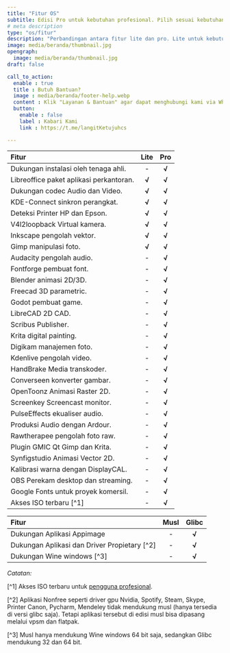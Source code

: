 ```yaml
---
title: "Fitur OS"
subtitle: Edisi Pro untuk kebutuhan profesional. Pilih sesuai kebutuhan!
# meta description
type: "os/fitur"
description: "Perbandingan antara fitur lite dan pro. Lite untuk kebutuhan sederhana, sedangkan pro untuk kebutuhan profesional."
image: media/beranda/thumbnail.jpg
opengraph:
  image: media/beranda/thumbnail.jpg
draft: false

call_to_action:
  enable : true
  title : Butuh Bantuan?
  image : media/beranda/footer-help.webp
  content : Klik "Layanan & Bantuan" agar dapat menghubungi kami via WhatsApp atau Telegram. Balasan akan direspon 1x3 jam.
  button:
    enable : false
    label : Kabari Kami
    link : https://t.me/langitKetujuhcs

---
```


**Fitur** | **Lite** | **Pro**
:--- | :---: | :---:
Dukungan instalasi oleh tenaga ahli. | - | **√**
Libreoffice paket aplikasi perkantoran. | **√** | **√**
Dukungan codec Audio dan Video. | **√** | **√**
KDE-Connect sinkron perangkat. | **√** | **√**
Deteksi Printer HP dan Epson. | **√** | **√**
V4l2loopback Virtual kamera. | **√** | **√**
Inkscape pengolah vektor. | **√** | **√**
Gimp manipulasi foto. | **√** | **√**
Audacity pengolah audio. | - | **√**
Fontforge pembuat font. | - | **√**
Blender animasi 2D/3D. | - | **√**
Freecad 3D parametric. | - | **√**
Godot pembuat game. | - | **√**
LibreCAD 2D CAD. | - | **√**
Scribus Publisher. | - | **√**
Krita digital painting. | - | **√**
Digikam manajemen foto. | - | **√**
Kdenlive pengolah video. | - | **√**
HandBrake Media transkoder. | - | **√**
Converseen konverter gambar. | - | **√**
OpenToonz Animasi Raster 2D. | - | **√**
Screenkey Screencast monitor. | - | **√**
PulseEffects ekualiser audio. | - | **√**
Produksi Audio dengan Ardour. | - | **√**
Rawtherapee pengolah foto raw. | - | **√**
Plugin GMIC Qt Gimp dan Krita. | - | **√**
Synfigstudio Animasi Vector 2D. | - | **√**
Kalibrasi warna dengan DisplayCAL. | - | **√**
OBS Perekam desktop dan streaming. | - | **√**
Google Fonts untuk proyek komersil. | - | **√**
Akses ISO terbaru [^1] | -  | **√**

**Fitur** | **Musl** | **Glibc**
:--- | :---: | :---:
Dukungan Aplikasi Appimage | - | **√**
Dukungan Aplikasi dan Driver Propietary [^2] | - | **√**
Dukungan Wine windows [^3] | - | **√**

*Catatan:*

[^1] Akses ISO terbaru untuk [pengguna profesional](../pro/).

[^2] Aplikasi Nonfree seperti driver gpu Nvidia, Spotify, Steam, Skype, Printer Canon, Pycharm, Mendeley tidak mendukung musl (hanya tersedia di versi glibc saja). Tetapi aplikasi tersebut di edisi musl bisa dipasang melalui vpsm dan flatpak.

[^3] Musl hanya mendukung Wine windows 64 bit saja, sedangkan Glibc mendukung 32 dan 64 bit.
